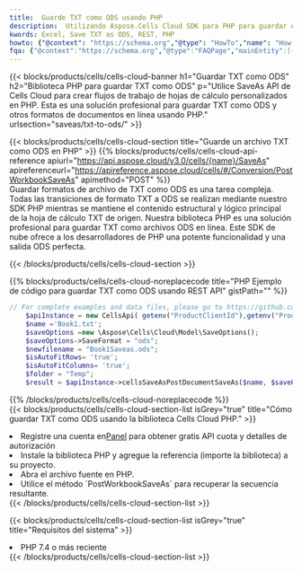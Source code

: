```yaml
---
title:  Guarde TXT como ODS usando PHP
description:  Utilizando Aspose.Cells Cloud SDK para PHP para guardar el archivo en formato TXT como archivo en formato ODS.
kwords: Excel, Save TXT as ODS, REST, PHP
howto: {"@context": "https://schema.org","@type": "HowTo","name": "How to save TXT as ODS using the Cells Cloud PHP library.","description": "How to save TXT as ODS using the Cells Cloud PHP library.","image": {"@type": "ImageObject"},"url": "/php/saveas/txt-to-ods/","step": [{ "@type": "HowToStep","name": "How to save TXT as ODS using the Cells Cloud PHP library. step 1", "image": {"@type": "ImageObject",},"url": "/php/saveas/txt-to-ods/","text": "Register an account at <a href='https://dashboard.aspose.cloud/'>Dashboard</a> to get free API quota & authorization details",},{ "@type": "HowToStep","name": "How to save TXT as ODS using the Cells Cloud PHP library. step 1", "image": {"@type": "ImageObject",},"url": "/php/saveas/txt-to-ods/","text": "Install PHP library and add the reference (import the library) to your project.",},{ "@type": "HowToStep","name": "How to save TXT as ODS using the Cells Cloud PHP library. step 1", "image": {"@type": "ImageObject",},"url": "/php/saveas/txt-to-ods/","text": "Open the source file in PHP.",},{ "@type": "HowToStep","name": "How to save TXT as ODS using the Cells Cloud PHP library. step 1", "image": {"@type": "ImageObject",},"url": "/php/saveas/txt-to-ods/","text": "Use the `PostWorkbookSaveAs` method to retrieve the resulting stream.",}, ],"supply": {"@type": "HowToSupply","name": "document"},"tool": [{"@type": "HowToTool","name": "phpstorm, Visual Studio Code, Eclipse"},{"@type": "HowToTool","name": "Aspose Cells"}],"totalTime": "PT6M"}
fqa: {"@context":"https://schema.org","@type":"FAQPage","mainEntity":[{"@type":"Question","name":"Why save file as other formats file in C# using REST API?","acceptedAnswer":{"@type":"Answer","text":"Documents are encoded in many ways, and some files may be incompatible with the software you use. To open and read such files, just save them as appropriate file formats.<br/><ol><li>Install .NET SDK and add the reference (import the library) to your project.</li><li>Open the source file in C# using REST API.</li><li>Call the PostWorkbookSaveAsRequest() method, passing an output filename with required extension.</li><li>Get the result of save as a separate file.</li></ol>"}},{"@type":"Question","name":"What file formats can I save as with your C# library?","acceptedAnswer":{"@type":"Answer","text":"We support a variety of file formats for conversion using .NET library, including XLSX, Excel, xls , PDF, CSV, HTML, Markdown, XML, PNG, JPG, TIFF, Json, TXT and many more."}},{"@type":"Question","name":"What is the maximum allowed file size for conversion using this .NET library?","acceptedAnswer":{"@type":"Answer","text":"There are no file size limits for format conversions using .NET library."}}]}
---
```

{{< blocks/products/cells/cells-cloud-banner h1="Guardar TXT como ODS" h2="Biblioteca PHP para guardar TXT como ODS" p="Utilice SaveAs API de Cells Cloud para crear flujos de trabajo de hojas de cálculo personalizados en PHP. Esta es una solución profesional para guardar TXT como ODS y otros formatos de documentos en línea usando PHP." urlsection="saveas/txt-to-ods/" >}}

{{< blocks/products/cells/cells-cloud-section title="Guarde un archivo TXT como ODS en PHP" >}}
{{% blocks/products/cells/cells-cloud-api-reference apiurl="https://api.aspose.cloud/v3.0/cells/{name}/SaveAs" apireferenceurl="https://apireference.aspose.cloud/cells/#/Conversion/PostWorkbookSaveAs" apimethod="POST" %}}
<br/>
Guardar formatos de archivo de TXT como ODS es una tarea compleja. Todas las transiciones de formato TXT a ODS se realizan mediante nuestro SDK PHP mientras se mantiene el contenido estructural y lógico principal de la hoja de cálculo TXT de origen. Nuestra biblioteca PHP es una solución profesional para guardar TXT como archivos ODS en línea. Este SDK de nube ofrece a los desarrolladores de PHP una potente funcionalidad y una salida ODS perfecta.

{{< /blocks/products/cells/cells-cloud-section >}}

{{% blocks/products/cells/cells-cloud-noreplacecode title="PHP Ejemplo de código para guardar TXT como ODS usando REST API" gistPath="" %}}
  
```php
// For complete examples and data files, please go to https://github.com/aspose-cells-cloud/aspose-cells-cloud-php/
    $apiInstance = new CellsApi( getenv("ProductClientId"),getenv("ProductClientSecret") );
    $name ='Book1.txt';
    $saveOptions =new \Aspose\Cells\Cloud\Model\SaveOptions();
    $saveOptions->SaveFormat = "ods";
    $newfilename = "Book1Saveas.ods";
    $isAutoFitRows= 'true';
    $isAutoFitColumns= 'true';
    $folder = "Temp";
    $result = $apiInstance->cellsSaveAsPostDocumentSaveAs($name, $saveOptions, $newfilename,$isAutoFitRows, $isAutoFitColumns, $folder);
```
  
{{% /blocks/products/cells/cells-cloud-noreplacecode %}}
<br/>
{{< blocks/products/cells/cells-cloud-section-list isGrey="true" title="Cómo guardar TXT como ODS usando la biblioteca Cells Cloud PHP." >}}
<li> Registre una cuenta en<a href="https://dashboard.aspose.cloud/">Panel</a> para obtener gratis API cuota y detalles de autorización</li>
<li>Instale la biblioteca PHP y agregue la referencia (importe la biblioteca) a su proyecto.</li>
<li>Abra el archivo fuente en PHP.</li>
<li>Utilice el método `PostWorkbookSaveAs` para recuperar la secuencia resultante.</li>
{{< /blocks/products/cells/cells-cloud-section-list >}}

{{< blocks/products/cells/cells-cloud-section-list isGrey="true" title="Requisitos del sistema" >}}
<li>PHP 7.4 o más reciente</li>
{{< /blocks/products/cells/cells-cloud-section-list >}}
